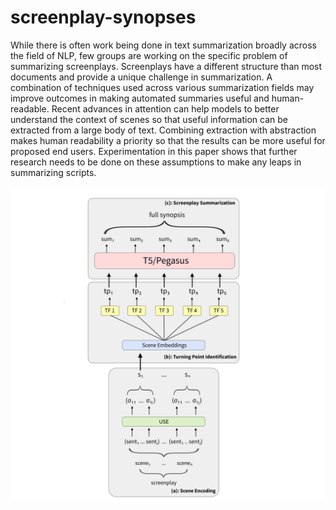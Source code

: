 # screenplay-synopses

While there is often work being done in text summarization broadly across the field of NLP, few groups are working on the specific problem of summarizing screenplays.  Screenplays have a different structure than most documents and provide a unique challenge in summarization.  A combination of techniques used across various summarization fields may improve outcomes in making automated summaries useful and human-readable.  Recent advances in attention can help models to better understand the context of scenes so that useful information can be extracted from a large body of text.  Combining extraction with abstraction makes human readability a priority so that the results can be more useful for proposed end users. Experimentation in this paper shows that further research needs to be done on these assumptions to make any leaps in summarizing scripts.

![Screenplay Synopses](https://raw.githubusercontent.com/erickfm/screenplay-synopses/main/screenplay%20summarization.png)
